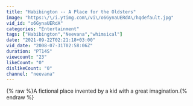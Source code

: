 ```yaml
---
title: "Habibington -- A Place for the Oldsters"
image: "https:\/\/i.ytimg.com\/vi\/o6GynaUERdA\/hqdefault.jpg"
vid_id: "o6GynaUERdA"
categories: "Entertainment"
tags: ["Habibington","Neevana","whimsical"]
date: "2021-09-22T02:21:18+03:00"
vid_date: "2008-07-31T02:58:06Z"
duration: "PT14S"
viewcount: "23"
likeCount: "0"
dislikeCount: "0"
channel: "neevana"
---
```

{% raw %}A fictional place invented by a kid with a great imagination.{% endraw %}

